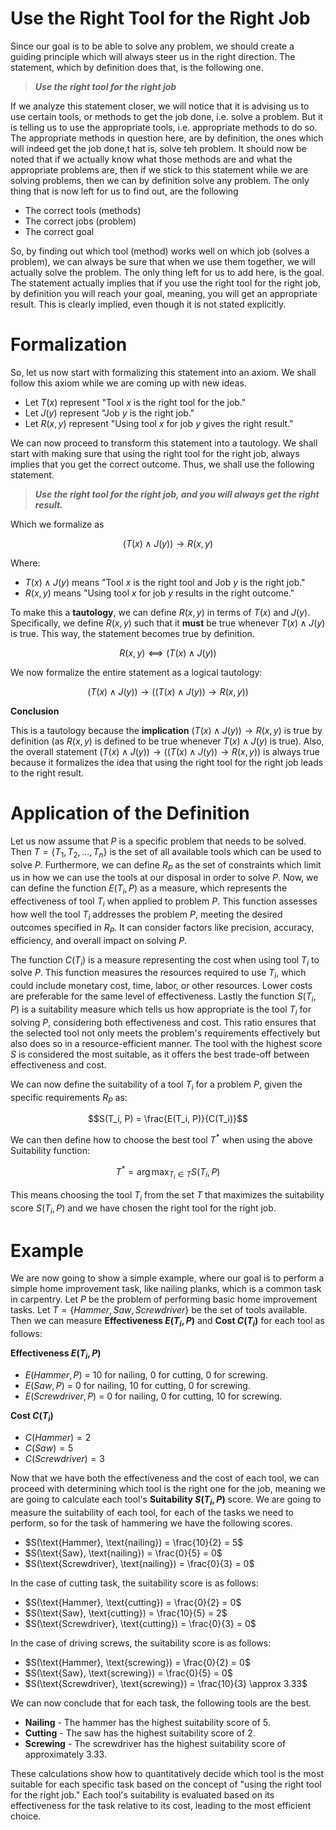 # Use the Right Tool for the Right Job

Since our goal is to be able to solve any problem, we should create a guiding principle which will always steer us in the right direction. The statement, which by definition does that, is the following one.

> _**Use the right tool for the right job**_

If we analyze this statement closer, we will notice that it is advising us to use certain tools, or methods to get the job done, i.e. solve a problem. But it is telling us to use the appropriate tools, i.e. appropriate methods to do so. The appropriate methods in question here, are by definition, the ones which will indeed get the job done,t hat is, solve teh problem. It should now be noted that if we actually know what those methods are and what the appropriate problems are, then if we stick to this statement while we are solving problems, then we can by definition solve any problem. The only thing that is now left for us to find out, are the following

- The correct tools (methods)
- The correct jobs (problem)
- The correct goal

So, by finding out which tool (method) works well on which job (solves a problem), we can always be sure that when we use them together, we will actually solve the problem. The only thing left for us to add here, is the goal. The statement actually implies that if you use the right tool for the right job, by definition you will reach your goal, meaning, you will get an appropriate result. This is clearly implied, even though it is not stated explicitly.


# Formalization

So, let us now start with formalizing this statement into an axiom. We shall follow this axiom while we are coming up with new ideas.
 
- Let $T(x)$ represent "Tool $x$ is the right tool for the job."
- Let $J(y)$ represent "Job $y$ is the right job."
- Let $R(x,y)$ represent "Using tool $x$ for job $y$ gives the right result."
 
We can now proceed to transform this statement into a tautology. We shall start with making sure that using the right tool for the right job, always implies that you get the correct outcome. Thus, we shall use the following statement.

> _**Use the right tool for the right job, and you will always get the right result.**_

Which we formalize as

```math
(T(x) ∧ J(y)) → R(x,y)
```

Where: 

- $T(x) ∧ J(y)$ means "Tool $x$ is the right tool and Job $y$ is the right job."
- $R(x,y)$ means "Using tool $x$ for job $y$ results in the right outcome."


To make this a **tautology**, we can define $R(x,y)$ in terms of $T(x)$ and $J(y)$. Specifically, we define $R(x,y)$ such that it **must** be true whenever $T(x)∧J(y)$ is true. This way, the statement becomes true by definition.

```math
R(x,y)⟺(T(x)∧J(y))
```

We now formalize the entire statement as a logical tautology:

```math
(T(x)∧J(y))→((T(x)∧J(y))→R(x,y))
```

**Conclusion**

This is a tautology because the **implication** $(T(x)∧J(y))→R(x,y)$ is true by definition (as $R(x,y)$ is defined to be true whenever $T(x)∧J(y)$ is true). Also, the overall statement $(T(x)∧J(y))→((T(x)∧J(y))→R(x,y))$ is always true because it formalizes the idea that using the right tool for the right job leads to the right result.

# Application of the Definition

Let us now assume that $P$ is a specific problem that needs to be solved. Then $T = \{T_1, T_2, \ldots, T_n\}$ is the set of all available tools which can be used to solve $P$. Furthermore, we can define $R_P$ as the set of constraints which limit us in how we can use the tools at our disposal in order to solve $P$. Now, we can define the function $E(T_i, P)$ as a measure, which represents the effectiveness of tool $T_i$ when applied to problem $P$. This function assesses how well the tool $T_i$ addresses the problem $P$, meeting the desired outcomes specified in $R_P$. It can consider factors like precision, accuracy, efficiency, and overall impact on solving $P$.

The function $C(T_i)$ is a measure representing the cost when using tool $T_i$ to solve $P$. This function measures the resources required to use $T_i$, which could include monetary cost, time, labor, or other resources. Lower costs are preferable for the same level of effectiveness. Lastly the function $S(T_i, P)$ is a suitability measure which tells us how appropriate is the tool $T_i$ for solving $P$, considering both effectiveness and cost. This ratio ensures that the selected tool not only meets the problem's requirements effectively but also does so in a resource-efficient manner. The tool with the highest score $S$ is considered the most suitable, as it offers the best trade-off between effectiveness and cost.

We can now define the suitability of a tool $T_i$ for a problem $P$, given the specific requirements $R_P$ as:
```math
S(T_i, P) = \frac{E(T_i, P)}{C(T_i)}
```

We can then define how to choose the best tool $T^*$ when using the above Suitability function:
```math
T^* = \arg\max_{T_i \in T} S(T_i, P)
```

This means choosing the tool $T_i$ from the set $T$ that maximizes the suitability score $S(T_i, P)$ and we have chosen the right tool for the right job.
 
# Example

We are now going to show a simple example, where our goal is to perform a simple home improvement task, like nailing planks, which is a common task in carpentry. Let $P$ be the problem of performing basic home improvement tasks. Let $T = \{ Hammer, Saw, Screwdriver \}$ be the set of tools available. Then we can measure **Effectiveness $E(T_i, P)$** and **Cost $C(T_i)$** for each tool as follows:
  
**Effectiveness $E(T_i, P)$**

- $E(Hammer, P)$ = 10 for nailing, 0 for cutting, 0 for screwing.
- $E(Saw, P)$ = 0 for nailing, 10 for cutting, 0 for screwing.
- $E(Screwdriver, P)$ = 0 for nailing, 0 for cutting, 10 for screwing.

**Cost $C(T_i)$**

- $C(Hammer) = 2$
- $C(Saw) = 5$
- $C(Screwdriver) = 3$

Now that we have both the effectiveness and the cost of each tool, we can proceed with determining which tool is the right one for the job, meaning we are going to calculate each tool's **Suitability $S(T_i, P)$** score. We are going to measure the suitability of each tool, for each of the tasks we need to perform, so for the task of hammering we have the following scores.

- $S(\text{Hammer}, \text{nailing}) = \frac{10}{2} = 5$
- $S(\text{Saw}, \text{nailing}) = \frac{0}{5} = 0$
- $S(\text{Screwdriver}, \text{nailing}) = \frac{0}{3} = 0$
 

In the case of cutting task, the suitability score is as follows:


- $S(\text{Hammer}, \text{cutting}) = \frac{0}{2} = 0$
- $S(\text{Saw}, \text{cutting}) = \frac{10}{5} = 2$
- $S(\text{Screwdriver}, \text{cutting}) = \frac{0}{3} = 0$

In the case of driving screws, the suitability score is as follows:

- $S(\text{Hammer}, \text{screwing}) = \frac{0}{2} = 0$
- $S(\text{Saw}, \text{screwing}) = \frac{0}{5} = 0$
- $S(\text{Screwdriver}, \text{screwing}) = \frac{10}{3} \approx 3.33$

We can now conclude that for each task, the following tools are the best.

- **Nailing** - The hammer has the highest suitability score of 5.
- **Cutting** - The saw has the highest suitability score of 2.
- **Screwing** - The screwdriver has the highest suitability score of approximately 3.33. 

These calculations show how to quantitatively decide which tool is the most suitable for each specific task based on the concept of "using the right tool for the right job." Each tool's suitability is evaluated based on its effectiveness for the task relative to its cost, leading to the most efficient choice.
